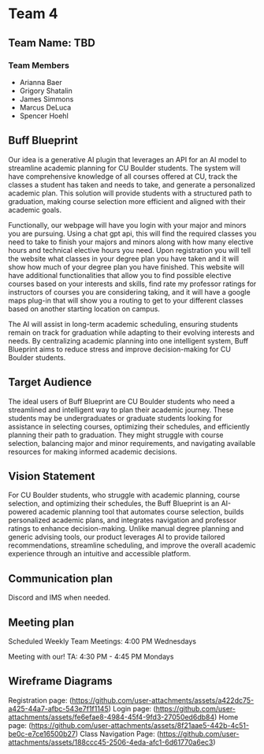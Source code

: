 # Team 4

## Team Name: TBD

### Team Members
- Arianna Baer  
- Grigory Shatalin  
- James Simmons  
- Marcus DeLuca  
- Spencer Hoehl  

## Buff Blueprint

Our idea is a generative AI plugin that leverages an API for an AI model to streamline academic planning for CU Boulder students. The system will have comprehensive knowledge of all courses offered at CU, track the classes a student has taken and needs to take, and generate a personalized academic plan. This solution will provide students with a structured path to graduation, making course selection more efficient and aligned with their academic goals.

Functionally, our webpage will have you login with your major and minors you are pursuing.  Using a chat gpt api, this will find the required classes you need to take to finish your majors and minors along with how many elective hours and technical elective hours you need. Upon registration you will tell the website what classes in your degree plan you have taken and it will show how much of your degree plan you have finished. This website will have additional functionalities that allow you to find possible elective courses based on your interests and skills, find rate my professor ratings for instructors of courses you are considering taking, and it will have a google maps plug-in that will show you a routing to get to your different classes based on another starting location on campus. 

The AI will assist in long-term academic scheduling, ensuring students remain on track for graduation while adapting to their evolving interests and needs. By centralizing academic planning into one intelligent system, Buff Blueprint aims to reduce stress and improve decision-making for CU Boulder students.

## Target Audience
The ideal users of Buff Blueprint are CU Boulder students who need a streamlined and intelligent way to plan their academic journey. These students may be undergraduates or graduate students looking for assistance in selecting courses, optimizing their schedules, and efficiently planning their path to graduation. They might struggle with course selection, balancing major and minor requirements, and navigating available resources for making informed academic decisions.

## Vision Statement
For CU Boulder students, who struggle with academic planning, course selection, and optimizing their schedules, the Buff Blueprint is an AI-powered academic planning tool that automates course selection, builds personalized academic plans, and integrates navigation and professor ratings to enhance decision-making. Unlike manual degree planning and generic advising tools, our product leverages AI to provide tailored recommendations, streamline scheduling, and improve the overall academic experience through an intuitive and accessible platform.

## Communication plan
Discord and IMS when needed.

## Meeting plan
Scheduled Weekly Team Meetings: 4:00 PM Wednesdays

Meeting with our!
TA: 4:30 PM - 4:45 PM Mondays 


## Wireframe Diagrams
Registration page: (https://github.com/user-attachments/assets/a422dc75-a425-44a7-afbc-543e7f1f1145)
Login page: (https://github.com/user-attachments/assets/fe6efae8-4984-45f4-9fd3-27050ed6db84)
Home page: (https://github.com/user-attachments/assets/8f21aae5-442b-4c51-be0c-e7ce16500b27)
Class Navigation Page: (https://github.com/user-attachments/assets/188ccc45-2506-4eda-afc1-6d61770a6ec3)





